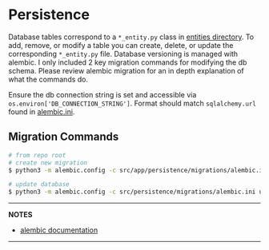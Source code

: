 # Persistence
Database tables correspond to a `*_entity.py` class in [entities directory](./entities). To add, remove, or modify a table you can create, delete, or update the corresponding `*_entity.py` file. Database versioning is managed with alembic. I only included 2 key migration commands for modifying the db schema. Please review alembic migration for an in depth explanation of what the commands do.

Ensure the db connection string is set and accessible via `os.environ['DB_CONNECTION_STRING']`. Format should match `sqlalchemy.url` found in [alembic.ini](./migrations/alembic.ini).


## Migration Commands

```bash
# from repo root
# create new migration
$ python3 -m alembic.config -c src/app/persistence/migrations/alembic.ini revision --autogenerate -m "comment for revision"

# update database
$ python3 -m alembic.config -c src/persistence/migrations/alembic.ini upgrade head

```

---
**NOTES**

- [alembic documentation](https://alembic.sqlalchemy.org/en/latest/)

---